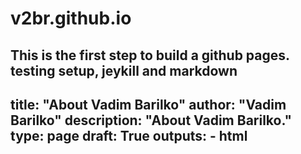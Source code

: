 # v2br.github.io
This is the first step to build a github pages. testing setup, jeykill  and markdown
---
title: "About Vadim Barilko"
author: "Vadim Barilko"
description: "About Vadim Barilko."
type: page
draft: True
outputs:
    - html
---
